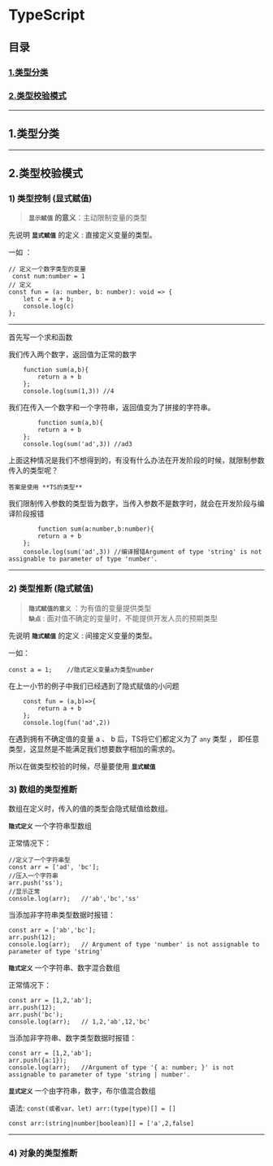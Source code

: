 # TypeScript

## 目录

### <a href="#id1">1.类型分类</a>
### <a href="#id2">2.类型校验模式</a>

---

## <span id="i1">1.类型分类</span>


---

## <span id="i2">2.类型校验模式</span>

### 1) 类型控制 **(显式赋值)**

> **`显示赋值` 的意义**：主动限制变量的类型

先说明 **`显式赋值`** 的定义 : 直接定义变量的类型。

一如 ：  
```
// 定义一个数字类型的变量
 const num:number = 1
// 定义
const fun = (a: number, b: number): void => {
    let c = a + b;
    console.log(c)
};
```

---
首先写一个求和函数

我们传入两个数字，返回值为正常的数字
````
    function sum(a,b){
        return a + b
    };
    console.log(sum(1,3)) //4
````

我们在传入一个数字和一个字符串，返回值变为了拼接的字符串。
```
        function sum(a,b){
        return a + b
    };
    console.log(sum('ad',3)) //ad3
```

上面这种情况是我们不想得到的，有没有什么办法在开发阶段的时候，就限制参数传入的类型呢？

`答案是使用 **TS的类型**`

我们限制传入参数的类型皆为数字，当传入参数不是数字时，就会在开发阶段与编译阶段报错
```
        function sum(a:number,b:number){
        return a + b
    };
    console.log(sum('ad',3)) //编译报错Argument of type 'string' is not assignable to parameter of type 'number'.
```
---

### 2) 类型推断 **(隐式赋值)**

> **`隐式赋值的意义`** ：为有值的变量提供类型  
> **`缺点`** : 面对值不确定的变量时，不能提供开发人员的预期类型

先说明 **`隐式赋值`** 的定义 : 间接定义变量的类型。

一如：
```
const a = 1;    //隐式定义变量a为类型number
```

在上一小节的例子中我们已经遇到了隐式赋值的小问题
```
    const fun = (a,b)=>{
        return a + b
    };
    console.log(fun('ad',2))
```
在遇到拥有不确定值的变量 a 、 b 后，TS将它们都定义为了 `any` 类型 ， 即任意类型，这显然是不能满足我们想要数字相加的需求的。

所以在做类型校验的时候，尽量要使用 **`显式赋值`**

### 3) 数组的类型推断
数组在定义时，传入的值的类型会隐式赋值给数组。

 **`隐式定义`** 一个字符串型数组

 正常情况下：
```
//定义了一个字符串型
const arr = ['ad', 'bc'];
//压入一个字符串
arr.push('ss');
//显示正常
console.log(arr);   //'ab','bc','ss'
```

当添加非字符串类型数据时报错：
```
const arr = ['ab','bc'];
arr.push(12);
console.log(arr);   // Argument of type 'number' is not assignable to parameter of type 'string'
```

 **`隐式定义`** 一个字符串、数字混合数组

正常情况下：
```
const arr = [1,2,'ab'];
arr.push(12);
arr.push('bc');
console.log(arr);   // 1,2,'ab',12,'bc'
```

当添加非字符串、数字类型数据时报错：
```
const arr = [1,2,'ab'];
arr.push({a:1});
console.log(arr);   //Argument of type '{ a: number; }' is not assignable to parameter of type 'string | number'.
```

**`显式定义`** 一个由字符串，数字，布尔值混合数组

语法: `const(或者var、let) arr:(type|type)[] = []`

```
const arr:(string|number|boolean)[] = ['a',2,false]
```

---
### 4) 对象的类型推断